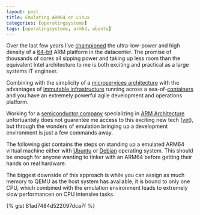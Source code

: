 ```yaml
---
layout: post
title: Emulating ARM64 on Linux
categories: [operatingsystems]
tags: [operatingsystems, arm64, ubuntu]
---
```


Over the last few years I've [championed](https://www.google.com/search?q=micheal+waltz+arm64) the ultra-low-power and high density of a [64-bit](ttp://www.arm.com/products/processors/armv8-architecture.ph) ARM platform in the datacenter. The promise of thousands of cores all sipping power and taking up less room than the equivalent Intel architecture to me is both exciting and practical as a large systems IT engineer.

Combining with the simplicity of a [microservices architecture](http://microservices.io/) with the advantages of [immutable infrastructure](http://chadfowler.com/blog/2013/06/23/immutable-deployments/) running across a sea-of-[containers](https://www.docker.com) and you have an extremely powerful agile development and operations platform.

Working for a [semiconductor company](https://www.qualcomm.com/) specializing in [ARM Architecture](https://en.wikipedia.org/wiki/ARM_architecture) unfortuantely does not guarentee me access to this exciting new tech ([yet](http://www.extremetech.com/computing/194701-qualcomm-will-enter-arm-server-market-with-major-partners-broad-solutions)), but through the wonders of emulation bringing up a development environment is just a few commands away.

The following gist contains the steps on standing up a emulated ARM64 virtual machine either with [Ubuntu](http://www.ubuntu.com/) or [Debian](http://www.ubuntu.com/) operating system. This should be enough for anyone wanting to tinker with an ARM64 before getting their hands on real hardware.

The biggest downside of this approach is while you can assign as much memory to QEMU as the host system has available, it is bound to only one CPU, which combined with the emulation environment leads to extremely slow performancen on CPU intensive tasks.

{% gist 81ad7484d522097dca7f %}
